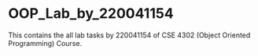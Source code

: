 # OOP_Lab_by_220041154
This contains the all lab tasks by 220041154 of CSE 4302 (Object Oriented Programming) Course.

